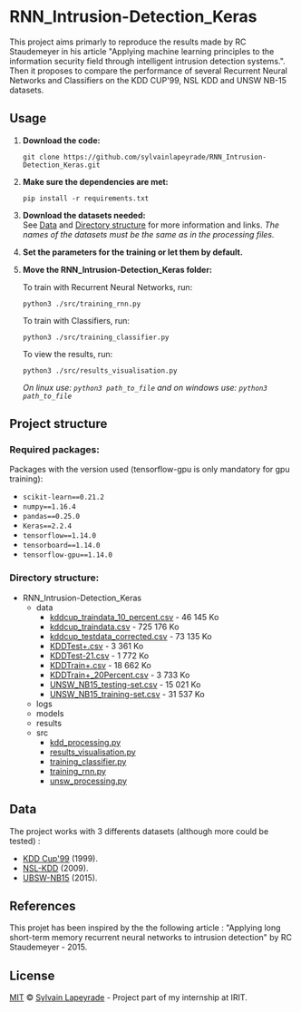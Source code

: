 # RNN_Intrusion-Detection_Keras
This project aims primarly to reproduce the results made by RC Staudemeyer in his article "Applying machine learning principles to the information security field through intelligent intrusion detection systems.".  
Then it proposes to compare the performance of several Recurrent Neural Networks and Classifiers on the KDD CUP'99, NSL KDD and UNSW NB-15 datasets.

## Usage
1. **Download the code:** 
    ```
    git clone https://github.com/sylvainlapeyrade/RNN_Intrusion-Detection_Keras.git
    ```
2. **Make sure the dependencies are met:** 
    ```
    pip install -r requirements.txt
    ```
3. **Download the datasets needed:**  
See [Data](#Data) and [Directory structure](#Directory-structure) for more information and links.
*The names of the datasets must be the same as in the processing files.*  

4. **Set the parameters for the training or let them by default.**

5. **Move the RNN_Intrusion-Detection_Keras folder:** 
    
    To train with Recurrent Neural Networks, run:
    ```
    python3 ./src/training_rnn.py 
    ```
    To train with Classifiers, run:
    ```
    python3 ./src/training_classifier.py
    ```
    To view the results, run:
    ```
    python3 ./src/results_visualisation.py
    ```
    *On linux use: `python3 path_to_file` and on windows use: `python3 path_to_file`*  

## Project structure
### Required packages:
Packages with the version used (tensorflow-gpu is only mandatory for gpu training):
* `scikit-learn==0.21.2` 
* `numpy==1.16.4`
* `pandas==0.25.0`
* `Keras==2.2.4`
* `tensorflow==1.14.0`
* `tensorboard==1.14.0`
* `tensorflow-gpu==1.14.0`

### Directory structure:
* RNN_Intrusion-Detection_Keras
    * data
        * [kddcup_traindata_10_percent.csv](http://kdd.ics.uci.edu/databases/kddcup99/kddcup.data_10_percent.gz) - 46 145 Ko
        * [kddcup_traindata.csv](http://kdd.ics.uci.edu/databases/kddcup99/kddcup.data.gz) - 725 176 Ko
        * [kddcup_testdata_corrected.csv](http://kdd.ics.uci.edu/databases/kddcup99/corrected.gz) - 73 135 Ko
        * [KDDTest+.csv](https://www.unb.ca/cic/datasets/nsl.html) - 3 361 Ko
        * [KDDTest-21.csv](https://www.unb.ca/cic/datasets/nsl.html) - 1 772 Ko
        * [KDDTrain+.csv](https://www.unb.ca/cic/datasets/nsl.html) - 18 662 Ko
        * [KDDTrain+_20Percent.csv](https://www.unb.ca/cic/datasets/nsl.html) - 3 733 Ko
        * [UNSW_NB15_testing-set.csv](https://research.unsw.edu.au/projects/unsw-nb15-dataset) - 15 021 Ko
        * [UNSW_NB15_training-set.csv](https://research.unsw.edu.au/projects/unsw-nb15-dataset) - 31 537 Ko
    * logs
    * models
    * results
    * src
        * [kdd_processing.py](src/kdd_processing.py)
        * [results_visualisation.py](src/results_visualisation.py)
        * [training_classifier.py](src/training_classifier.py)
        * [training_rnn.py](src/training_rnn.py)
        * [unsw_processing.py](src/unsw_processing.py)

## Data
The project works with 3 differents datasets (although more could be tested) :
* [KDD Cup'99](https://kdd.ics.uci.edu/databases/kddcup99/kddcup99.html) (1999).
* [NSL-KDD](https://www.unb.ca/cic/datasets/nsl.html) (2009).
* [UBSW-NB15](https://www.unsw.adfa.edu.au/unsw-canberra-cyber/cybersecurity/ADFA-NB15-Datasets/) (2015).

## References
This projet has been inspired by the the following article : "Applying long short-term memory recurrent neural networks to intrusion detection" by RC Staudemeyer - ‎2015.

## License
[MIT](LICENSE) © [Sylvain Lapeyrade](https://github.com/sylvainlapeyrade) - Project part of my internship at IRIT.
